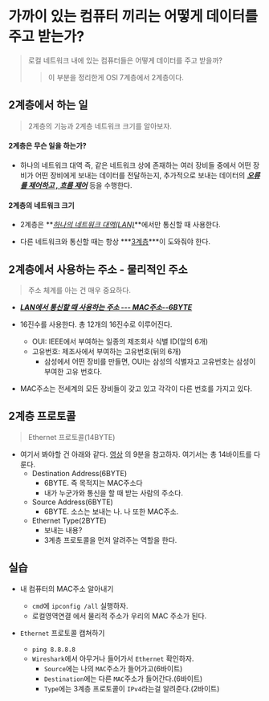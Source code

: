 # 가까이 있는 컴퓨터 끼리는 어떻게 데이터를 주고 받는가?

> 로컬 네트워크 내에 있는 컴퓨터들은 어떻게 데이터를 주고 받을까?
>
> > 이 부분을 정리한게 OSI 7계층에서 2계층이다.



## 2계층에서 하는 일

> 2계층의 기능과 2계층 네트워크 크기를 알아보자.

#### 2계층은 무슨 일을 하는가?

- 하나의 네트워크 대역 즉, 같은 네트워크 상에 존재하는 여러 장비들 중에서 어떤 장비가 어떤 장비에게 보내는 데이터를 전달하는지,  추가적으로 보내는 데이터의 ***<u>오류를 제어하고 , 흐름 제어</u>*** 등을 수행한다.

#### 2계층의 네트워크 크기

- 2계층은 **<u>*하나의 네트워크 대역(LAN)*</u>**에서만 통신할 때 사용한다.

- 다른 네트워크와 통신할 때는 항상 ***<u>3계층</u>***이 도와줘야 한다.

  

## 2계층에서 사용하는 주소 - 물리적인 주소

> 주소 체계를 아는 건 매우 중요하다.

- ***<u>LAN에서 통신할 때 사용하는 주소 --- MAC주소--6BYTE</u>***

- 16진수를 사용한다. 총 12개의 16진수로 이루어진다.
  - OUI: IEEE에서 부여하는 일종의 제조회사 식별 ID(앞의 6개)
  - 고유번호: 제조사에서 부여하는 고유번호(뒤의 6개)
    - 삼성에서 어떤 장비를 만들면, OUI는 삼성의 식별자고 고유번호는 삼성이 부여한 고유 번호다.
- MAC주소는 전세계의 모든 장비들이 갖고 있고 각각이 다른 번호를 가지고 있다.



## 2계층 프로토콜

> Ethernet 프로토콜(14BYTE)

- 여기서 봐야할 건 아래와 같다. [영상](https://www.youtube.com/watch?v=HkiOygWMARs&list=PL0d8NnikouEWcF1jJueLdjRIC4HsUlULi&index=5) 의 9분을 참고하자. 여기서는 총 14바이트를 다룬다.
  - Destination Address(6BYTE)
    - 6BYTE. 즉 목적지는 MAC주소다
    - 내가 누군가와 통신을 할 때 받는 사람의 주소다.
  - Source Address(6BYTE)
    - 6BYTE. 소스는 보내는 나. 나 또한 MAC주소.
  - Ethernet Type(2BYTE)
    - 보내는 내용?
    - 3계층 프로토콜을 먼저 알려주는 역할을 한다.

## 실습

- 내 컴퓨터의 MAC주소 알아내기
  - `cmd`에 `ipconfig /all` 실행하자. 
  - 로컬영역연결 에서 물리적 주소가 우리의 MAC 주소가 된다.

- `Ethernet` 프로토콜 캡쳐하기
  - `ping 8.8.8.8`
  - `Wireshark`에서 아무거나 들어가서 `Ethernet` 확인하자. 
    - `Source`에는 나의 `MAC`주소가 들어가고(6바이트)
    - `Destination`에는 다른 `MAC`주소가 들어간다.(6바이트)
    - `Type`에는 3계층 프로토콜이 `IPv4`라는걸 알려준다.(2바이트)
